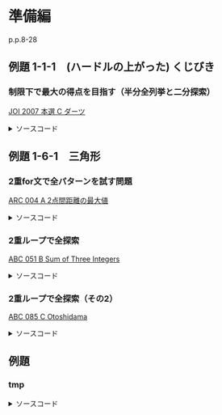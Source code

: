 # 準備編

p.p.8-28

## 例題 1-1-1　(ハードルの上がった) くじびき

### 制限下で最大の得点を目指す（半分全列挙と二分探索）

[JOI 2007 本選 C ダーツ](https://atcoder.jp/contests/joi2008ho/tasks/joi2008ho_c)

<details><summary>ソースコード</summary><div>

```C++
signed main() {
    int n, m;
    cin >> n >> m;
    vector<int> p(n + 1, 0);
    for (int i = 1; i <= n; i++) cin >> p[i];

    // 2投分の合計値を全列挙
    vector<int> sum2;
    sum2.reserve((n + 2) * (n + 1) / 2);
    for (int i = 0; i <= n; i++) {
        for (int j = i; j <= n; j++) {
            sum2.emplace_back(p[i] + p[j]);
        }
    }
    sort(sum2.begin(), sum2.end());

    // 2投分の得点を固定してMを超えない残り2投の最大得点を二分探索で探す
    int ans = 0;
    for(auto& s2 : sum2) {
        int r = m - s2;
        auto iter = upper_bound(sum2.begin(), sum2.end(), r);
        if (iter != sum2.begin()) {
            iter--;
            ans = max(ans, s2 + *iter);
        }
    }

    cout << ans << endl;
    return 0;
}
```

</div></details>

## 例題 1-6-1　三角形

### 2重for文で全パターンを試す問題

[ARC 004 A 2点間距離の最大値](https://atcoder.jp/contests/arc004/tasks/arc004_1)

<details><summary>ソースコード</summary><div>

```C++
signed main() {
    int n;
    cin >> n;
    vector<int> x(n), y(n);
    for (int i = 0; i < n; i++) {
        cin >> x[i] >> y[i];
    }
    auto d = [](int x1, int y1, int x2, int y2) {return sqrt((x1 - x2) * (x1 - x2) + (y1 - y2) * (y1 - y2)); };

    double ans = 0.0;
    for (int i = 0; i < n; i++) {
        for (int j = 0; j < n; j++) {
            ans = max(ans, d(x[i], y[i], x[j], y[j]));
        }
    }

    cout << fixed << setprecision(12) << ans << '\n';
    return 0;
}
```

</div></details>

### 2重ループで全探索

[ABC 051 B Sum of Three Integers](https://atcoder.jp/contests/abc051/tasks/abc051_b)

<details><summary>ソースコード</summary><div>

```C++
signed main() {
    int k, s;
    cin >> k >> s;

    int ans = 0;
    for (int x = 0; x <= k; x++) {
        for (int y = 0; y <= k; y++) {
            int z = s - x - y;
            if (z >= 0 && z <= k) ans++;
        }
    }
    cout << ans << endl;
    return 0;
}
```

</div></details>

### 2重ループで全探索（その2）

[ABC 085 C Otoshidama](https://atcoder.jp/contests/abc085/tasks/abc085_c)

<details><summary>ソースコード</summary><div>

```C++
signed main() {
    int N, Y;
    cin >> N >> Y;

    int z = -1;
    for (int x = 0; x <= N; x++) {
        for (int y = 0; y <= N; y++) {
            z = (Y - 10000 * x - 5000 * y) / 1000;
            if (z < 0) continue;
            if (x + y + z == N) {
                cout << x << ' ' << y << ' ' << z << endl;
                return 0;
            }
        }
    }

    cout << "-1 -1 -1\n";
    return 0;
}
```

</div></details>

## 例題

### tmp

[](https)

<details><summary>ソースコード</summary><div>

```C++

```

</div></details>
